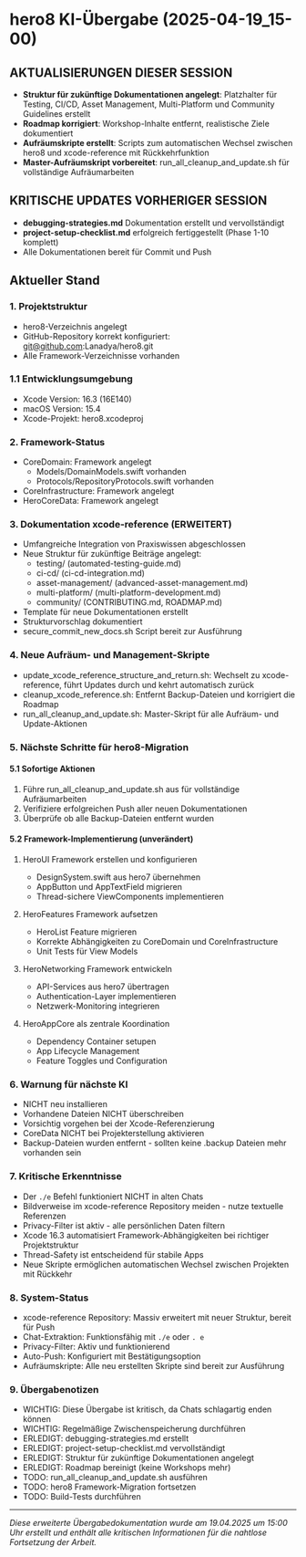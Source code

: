 # hero8 KI-Übergabe (2025-04-19_15-00)

## AKTUALISIERUNGEN DIESER SESSION
- **Struktur für zukünftige Dokumentationen angelegt**: Platzhalter für Testing, CI/CD, Asset Management, Multi-Platform und Community Guidelines erstellt
- **Roadmap korrigiert**: Workshop-Inhalte entfernt, realistische Ziele dokumentiert
- **Aufräumskripte erstellt**: Scripts zum automatischen Wechsel zwischen hero8 und xcode-reference mit Rückkehrfunktion
- **Master-Aufräumskript vorbereitet**: run_all_cleanup_and_update.sh für vollständige Aufräumarbeiten

## KRITISCHE UPDATES VORHERIGER SESSION
- **debugging-strategies.md** Dokumentation erstellt und vervollständigt
- **project-setup-checklist.md** erfolgreich fertiggestellt (Phase 1-10 komplett)
- Alle Dokumentationen bereit für Commit und Push

## Aktueller Stand

### 1. Projektstruktur
- hero8-Verzeichnis angelegt
- GitHub-Repository korrekt konfiguriert: git@github.com:Lanadya/hero8.git
- Alle Framework-Verzeichnisse vorhanden

### 1.1 Entwicklungsumgebung
- Xcode Version: 16.3 (16E140)
- macOS Version: 15.4
- Xcode-Projekt: hero8.xcodeproj

### 2. Framework-Status
- CoreDomain: Framework angelegt
  - Models/DomainModels.swift vorhanden
  - Protocols/RepositoryProtocols.swift vorhanden
- CoreInfrastructure: Framework angelegt
- HeroCoreData: Framework angelegt

### 3. Dokumentation xcode-reference (ERWEITERT)
- Umfangreiche Integration von Praxiswissen abgeschlossen
- Neue Struktur für zukünftige Beiträge angelegt:
  - testing/ (automated-testing-guide.md)
  - ci-cd/ (ci-cd-integration.md)
  - asset-management/ (advanced-asset-management.md)
  - multi-platform/ (multi-platform-development.md)
  - community/ (CONTRIBUTING.md, ROADMAP.md)
- Template für neue Dokumentationen erstellt
- Strukturvorschlag dokumentiert
- secure_commit_new_docs.sh Script bereit zur Ausführung

### 4. Neue Aufräum- und Management-Skripte
- update_xcode_reference_structure_and_return.sh: Wechselt zu xcode-reference, führt Updates durch und kehrt automatisch zurück
- cleanup_xcode_reference.sh: Entfernt Backup-Dateien und korrigiert die Roadmap
- run_all_cleanup_and_update.sh: Master-Skript für alle Aufräum- und Update-Aktionen

### 5. Nächste Schritte für hero8-Migration

#### 5.1 Sofortige Aktionen
1. Führe run_all_cleanup_and_update.sh aus für vollständige Aufräumarbeiten
2. Verifiziere erfolgreichen Push aller neuen Dokumentationen
3. Überprüfe ob alle Backup-Dateien entfernt wurden

#### 5.2 Framework-Implementierung (unverändert)
1. HeroUI Framework erstellen und konfigurieren
   - DesignSystem.swift aus hero7 übernehmen
   - AppButton und AppTextField migrieren
   - Thread-sichere ViewComponents implementieren

2. HeroFeatures Framework aufsetzen
   - HeroList Feature migrieren
   - Korrekte Abhängigkeiten zu CoreDomain und CoreInfrastructure
   - Unit Tests für View Models

3. HeroNetworking Framework entwickeln
   - API-Services aus hero7 übertragen
   - Authentication-Layer implementieren
   - Netzwerk-Monitoring integrieren

4. HeroAppCore als zentrale Koordination
   - Dependency Container setupen
   - App Lifecycle Management
   - Feature Toggles und Configuration

### 6. Warnung für nächste KI
- NICHT neu installieren
- Vorhandene Dateien NICHT überschreiben
- Vorsichtig vorgehen bei der Xcode-Referenzierung
- CoreData NICHT bei Projekterstellung aktivieren
- Backup-Dateien wurden entfernt - sollten keine .backup Dateien mehr vorhanden sein

### 7. Kritische Erkenntnisse
- Der `./e` Befehl funktioniert NICHT in alten Chats
- Bildverweise im xcode-reference Repository meiden - nutze textuelle Referenzen
- Privacy-Filter ist aktiv - alle persönlichen Daten filtern
- Xcode 16.3 automatisiert Framework-Abhängigkeiten bei richtiger Projektstruktur
- Thread-Safety ist entscheidend für stabile Apps
- Neue Skripte ermöglichen automatischen Wechsel zwischen Projekten mit Rückkehr

### 8. System-Status
- xcode-reference Repository: Massiv erweitert mit neuer Struktur, bereit für Push
- Chat-Extraktion: Funktionsfähig mit `./e` oder `. e`
- Privacy-Filter: Aktiv und funktionierend
- Auto-Push: Konfiguriert mit Bestätigungsoption
- Aufräumskripte: Alle neu erstellten Skripte sind bereit zur Ausführung

### 9. Übergabenotizen
- WICHTIG: Diese Übergabe ist kritisch, da Chats schlagartig enden können
- WICHTIG: Regelmäßige Zwischenspeicherung durchführen
- ERLEDIGT: debugging-strategies.md erstellt
- ERLEDIGT: project-setup-checklist.md vervollständigt
- ERLEDIGT: Struktur für zukünftige Dokumentationen angelegt
- ERLEDIGT: Roadmap bereinigt (keine Workshops mehr)
- TODO: run_all_cleanup_and_update.sh ausführen
- TODO: hero8 Framework-Migration fortsetzen
- TODO: Build-Tests durchführen

---

*Diese erweiterte Übergabedokumentation wurde am 19.04.2025 um 15:00 Uhr erstellt und enthält alle kritischen Informationen für die nahtlose Fortsetzung der Arbeit.*
